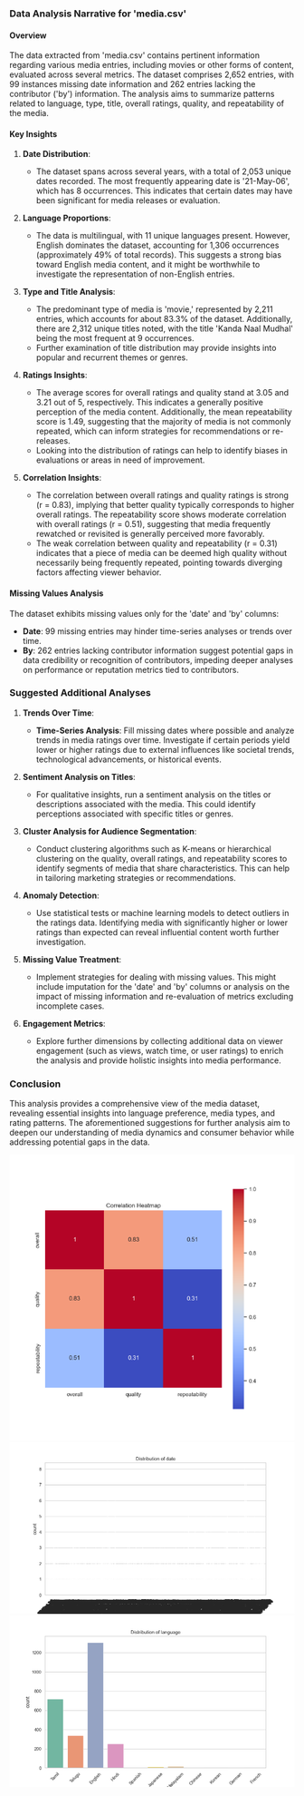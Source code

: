 ### Data Analysis Narrative for 'media.csv'

#### Overview
The data extracted from 'media.csv' contains pertinent information regarding various media entries, including movies or other forms of content, evaluated across several metrics. The dataset comprises 2,652 entries, with 99 instances missing date information and 262 entries lacking the contributor ('by') information. The analysis aims to summarize patterns related to language, type, title, overall ratings, quality, and repeatability of the media.

#### Key Insights

1. **Date Distribution**:
   - The dataset spans across several years, with a total of 2,053 unique dates recorded. The most frequently appearing date is '21-May-06', which has 8 occurrences. This indicates that certain dates may have been significant for media releases or evaluation.

2. **Language Proportions**:
   - The data is multilingual, with 11 unique languages present. However, English dominates the dataset, accounting for 1,306 occurrences (approximately 49% of total records). This suggests a strong bias toward English media content, and it might be worthwhile to investigate the representation of non-English entries.

3. **Type and Title Analysis**:
   - The predominant type of media is 'movie,' represented by 2,211 entries, which accounts for about 83.3% of the dataset. Additionally, there are 2,312 unique titles noted, with the title 'Kanda Naal Mudhal' being the most frequent at 9 occurrences.
   - Further examination of title distribution may provide insights into popular and recurrent themes or genres.

4. **Ratings Insights**:
   - The average scores for overall ratings and quality stand at 3.05 and 3.21 out of 5, respectively. This indicates a generally positive perception of the media content. Additionally, the mean repeatability score is 1.49, suggesting that the majority of media is not commonly repeated, which can inform strategies for recommendations or re-releases.
   - Looking into the distribution of ratings can help to identify biases in evaluations or areas in need of improvement.

5. **Correlation Insights**:
   - The correlation between overall ratings and quality ratings is strong (r = 0.83), implying that better quality typically corresponds to higher overall ratings. The repeatability score shows moderate correlation with overall ratings (r = 0.51), suggesting that media frequently rewatched or revisited is generally perceived more favorably.
   - The weak correlation between quality and repeatability (r = 0.31) indicates that a piece of media can be deemed high quality without necessarily being frequently repeated, pointing towards diverging factors affecting viewer behavior.

#### Missing Values Analysis
The dataset exhibits missing values only for the 'date' and 'by' columns:
- **Date**: 99 missing entries may hinder time-series analyses or trends over time.
- **By**: 262 entries lacking contributor information suggest potential gaps in data credibility or recognition of contributors, impeding deeper analyses on performance or reputation metrics tied to contributors.

### Suggested Additional Analyses

1. **Trends Over Time**:
   - **Time-Series Analysis**: Fill missing dates where possible and analyze trends in media ratings over time. Investigate if certain periods yield lower or higher ratings due to external influences like societal trends, technological advancements, or historical events.

2. **Sentiment Analysis on Titles**:
   - For qualitative insights, run a sentiment analysis on the titles or descriptions associated with the media. This could identify perceptions associated with specific titles or genres.

3. **Cluster Analysis for Audience Segmentation**:
   - Conduct clustering algorithms such as K-means or hierarchical clustering on the quality, overall ratings, and repeatability scores to identify segments of media that share characteristics. This can help in tailoring marketing strategies or recommendations.

4. **Anomaly Detection**:
   - Use statistical tests or machine learning models to detect outliers in the ratings data. Identifying media with significantly higher or lower ratings than expected can reveal influential content worth further investigation.

5. **Missing Value Treatment**:
   - Implement strategies for dealing with missing values. This might include imputation for the 'date' and 'by' columns or analysis on the impact of missing information and re-evaluation of metrics excluding incomplete cases.

6. **Engagement Metrics**:
   - Explore further dimensions by collecting additional data on viewer engagement (such as views, watch time, or user ratings) to enrich the analysis and provide holistic insights into media performance.

### Conclusion
This analysis provides a comprehensive view of the media dataset, revealing essential insights into language preference, media types, and rating patterns. The aforementioned suggestions for further analysis aim to deepen our understanding of media dynamics and consumer behavior while addressing potential gaps in the data.

![correlation_heatmap.png](correlation_heatmap.png)
![date_distribution.png](date_distribution.png)
![language_distribution.png](language_distribution.png)
